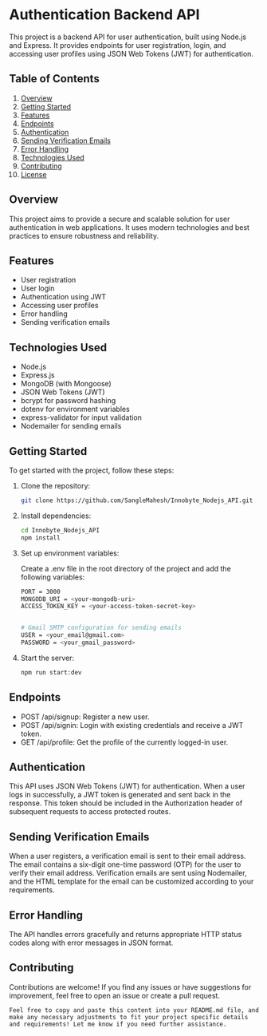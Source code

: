 # Authentication Backend API

This project is a backend API for user authentication, built using Node.js and Express. It provides endpoints for user registration, login, and accessing user profiles using JSON Web Tokens (JWT) for authentication.

## Table of Contents

1. [Overview](#overview)
2. [Getting Started](#getting-started)
3. [Features](#features)
4. [Endpoints](#endpoints)
5. [Authentication](#authentication)
6. [Sending Verification Emails](#sending-verification-emails)
7. [Error Handling](#error-handling)
8. [Technologies Used](#technologies-used)
9. [Contributing](#contributing)
10. [License](#license)


## Overview <a name="overview"></a>

This project aims to provide a secure and scalable solution for user authentication in web applications. It uses modern technologies and best practices to ensure robustness and reliability.

## Features<a name="features"></a>

- User registration
- User login
- Authentication using JWT
- Accessing user profiles
- Error handling
- Sending verification emails

## Technologies Used <a name="technologies-used"></a>

- Node.js
- Express.js
- MongoDB (with Mongoose)
- JSON Web Tokens (JWT)
- bcrypt for password hashing
- dotenv for environment variables
- express-validator for input validation
- Nodemailer for sending emails

## Getting Started

To get started with the project, follow these steps:

1. Clone the repository:

   ```bash
   git clone https://github.com/SangleMahesh/Innobyte_Nodejs_API.git

2. Install dependencies:

   ```bash
   cd Innobyte_Nodejs_API
   npm install

4. Set up environment variables:

    Create a .env file in the root directory of the project and add the following variables:

   ```bash
   PORT = 3000
   MONGODB_URI = <your-mongodb-uri>
   ACCESS_TOKEN_KEY = <your-access-token-secret-key>


   # Gmail SMTP configuration for sending emails
   USER = <your_email@gmail.com>
   PASSWORD = <your_gmail_password>

5. Start the server:
   ```bash
   npm run start:dev

## Endpoints <a name="endpoints"></a>
- POST /api/signup: Register a new user.
- POST /api/signin: Login with existing credentials and receive a JWT token.
- GET /api/profile: Get the profile of the currently logged-in user.

## Authentication <a name="authentication"></a>
This API uses JSON Web Tokens (JWT) for authentication. When a user logs in successfully, a JWT token is generated and sent back in the response. This token should be included in the Authorization header of subsequent requests to access protected routes.

## Sending Verification Emails <a name="sending-verification-emails"></a>

When a user registers, a verification email is sent to their email address. The email contains a six-digit one-time password (OTP) for the user to verify their email address. Verification emails are sent using Nodemailer, and the HTML template for the email can be customized according to your requirements.

## Error Handling <a name="error-handling"></a>
The API handles errors gracefully and returns appropriate HTTP status codes along with error messages in JSON format.

## Contributing <a name="contributing"></a>
Contributions are welcome! If you find any issues or have suggestions for improvement, feel free to open an issue or create a pull request.

```vbnet
Feel free to copy and paste this content into your README.md file, and make any necessary adjustments to fit your project specific details and requirements! Let me know if you need further assistance.
